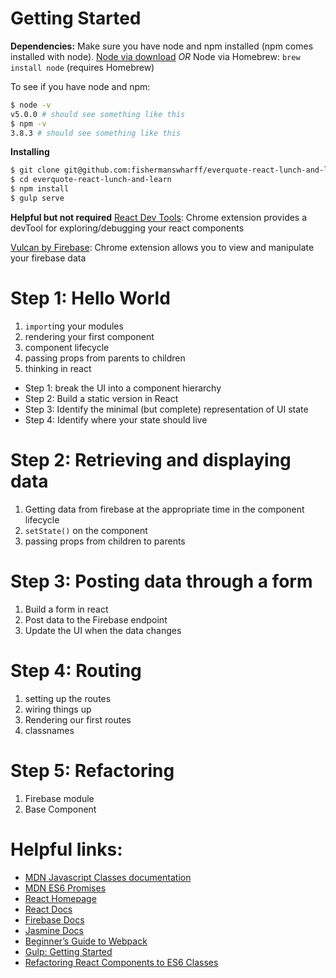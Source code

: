 # Getting Started

**Dependencies:**
Make sure you have node and npm installed (npm comes installed with node).
[Node via download][node-download] *OR* Node via Homebrew: `brew install node` (requires Homebrew)

To see if you have node and npm:
```bash
$ node -v
v5.0.0 # should see something like this
$ npm -v
3.8.3 # should see something like this
```

**Installing**
```bash
$ git clone git@github.com:fishermanswharff/everquote-react-lunch-and-learn.git
$ cd everquote-react-lunch-and-learn
$ npm install
$ gulp serve
```

**Helpful but not required**
[React Dev Tools][react-chrome-tools]: Chrome extension provides a devTool for exploring/debugging your react components

[Vulcan by Firebase][firebase-vulcan]: Chrome extension allows you to view and manipulate your firebase data

# Step 1: Hello World

1. `import`ing your modules
1. rendering your first component
1. component lifecycle
1. passing props from parents to children
1. thinking in react
  * Step 1: break the UI into a component hierarchy
  * Step 2: Build a static version in React
  * Step 3: Identify the minimal (but complete) representation of UI state
  * Step 4: Identify where your state should live

# Step 2: Retrieving and displaying data

1. Getting data from firebase at the appropriate time in the component lifecycle
1. `setState()` on the component
1. passing props from children to parents

# Step 3: Posting data through a form

1. Build a form in react
1. Post data to the Firebase endpoint
1. Update the UI when the data changes

# Step 4: Routing

1. setting up the routes
1. wiring things up
1. Rendering our first routes
1. classnames

# Step 5: Refactoring

1. Firebase module
1. Base Component


# Helpful links:

* [MDN Javascript Classes documentation][mdn-es6-classes]
* [MDN ES6 Promises][mdn-es6-promises]
* [React Homepage][react-home-link]
* [React Docs][react-docs-link]
* [Firebase Docs][firebase-js-docs]
* [Jasmine Docs][jasmine-docs]
* [Beginner’s Guide to Webpack][webpack-medium-post]
* [Gulp: Getting Started][gulp-getting-started]
* [Refactoring React Components to ES6 Classes][refactoring-react-es6]

[mdn-es6-classes]: https://developer.mozilla.org/en-US/docs/Web/JavaScript/Reference/Classes
[react-home-link]: https://facebook.github.io/react/index.html
[react-docs-link]: https://facebook.github.io/react/docs/getting-started.html
[jasmine-docs]: http://jasmine.github.io/2.4/introduction.html
[firebase-js-docs]: https://www.firebase.com/docs/web/api/
[webpack-medium-post]: https://medium.com/@dabit3/beginner-s-guide-to-webpack-b1f1a3638460
[gulp-getting-started]: https://github.com/gulpjs/gulp/blob/master/docs/getting-started.md
[node-download]: https://nodejs.org/en/download/
[mdn-es6-promises]: https://developer.mozilla.org/en-US/docs/Web/JavaScript/Reference/Global_Objects/Promise
[react-chrome-tools]: https://chrome.google.com/webstore/detail/react-developer-tools/fmkadmapgofadopljbjfkapdkoienihi?hl=en
[firebase-vulcan]: https://chrome.google.com/webstore/detail/vulcan-by-firebase/oippbnlmebalopjbkemajgfbglcjhnbl?hl=en
[refactoring-react-es6]: http://www.newmediacampaigns.com/blog/refactoring-react-components-to-es6-classes

